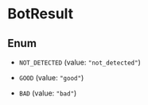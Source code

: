 

# BotResult

## Enum


* `NOT_DETECTED` (value: `"not_detected"`)

* `GOOD` (value: `"good"`)

* `BAD` (value: `"bad"`)



